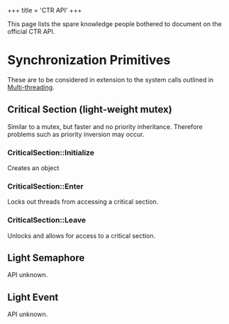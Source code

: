 +++
title = 'CTR API'
+++

This page lists the spare knowledge people bothered to document on the
official CTR API.

# Synchronization Primitives

These are to be considered in extension to the system calls outlined in
[Multi-threading](Multi-threading "wikilink").

## Critical Section (light-weight mutex)

Similar to a mutex, but faster and no priority inheritance. Therefore
problems such as priority inversion may occur.

### CriticalSection::Initialize

Creates an object

### CriticalSection::Enter

Locks out threads from accessing a critical section.

### CriticalSection::Leave

Unlocks and allows for access to a critical section.

## Light Semaphore

API unknown.

## Light Event

API unknown.